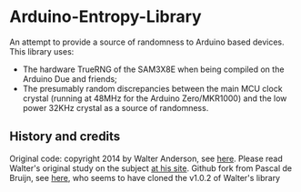 # Arduino-Entropy-Library
An attempt to provide a source of randomness to Arduino based devices. This library uses:
 * The hardware TrueRNG of the SAM3X8E when being compiled on the Arduino Due and friends;
 * The presumably random discrepancies between the main MCU clock crystal (running at 48MHz for the Arduino Zero/MKR1000) and the low power 32KHz crystal
as a source of randomness.

## History and credits
Original code: copyright 2014 by Walter Anderson, see [here](https://code.google.com/p/avr-hardware-random-number-generation). Please read Walter's original study on the subject [at his site](https://sites.google.com/site/astudyofentropy/project-definition/timer-jitter-entropy-sources/entropy-library).
Github fork from Pascal de Bruijn, see [here](https://github.com/pmjdebruijn/Arduino-Entropy-Library), who seems to have cloned the v1.0.2 of Walter's library

